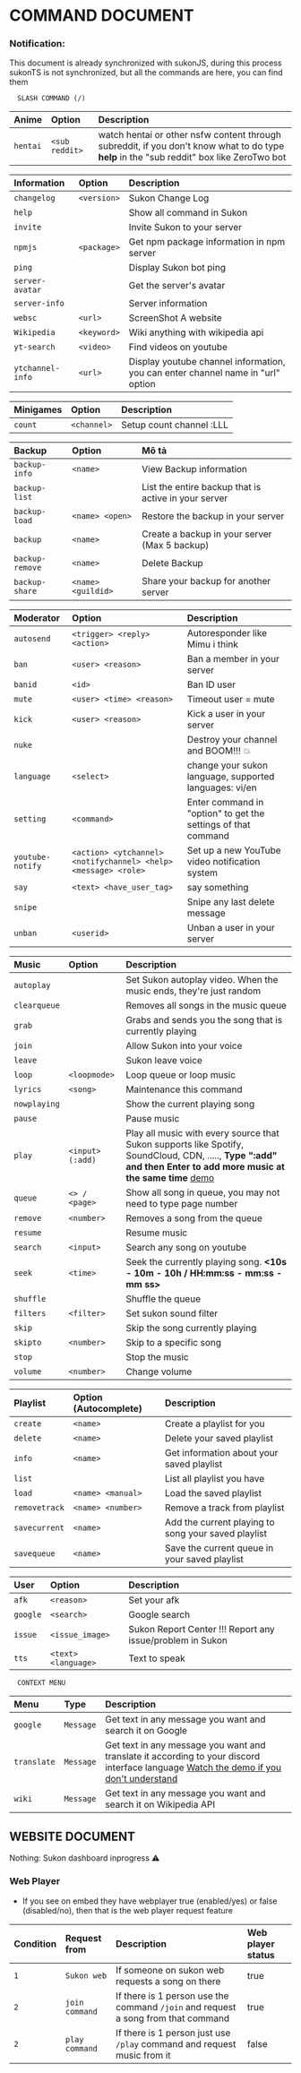 # COMMAND DOCUMENT

### Notification:

This document is already synchronized with sukonJS, during this process sukonTS is not synchronized, but all the commands are here, you can find them

```http
  SLASH COMMAND (/)
```

| Anime    | Option         | Description                                                                                                                               |
| :------- | :------------- | :---------------------------------------------------------------------------------------------------------------------------------------- |
| `hentai` | `<sub reddit>` | watch hentai or other nsfw content through subreddit, if you don't know what to do type **help** in the "sub reddit" box like ZeroTwo bot |

| Information      | Option      | Description                                                                     |
| :--------------- | :---------- | :------------------------------------------------------------------------------ |
| `changelog`      | `<version>` | Sukon Change Log                                                                |
| `help`           |             | Show all command in Sukon                                                       |
| `invite`         |             | Invite Sukon to your server                                                     |
| `npmjs`          | `<package>` | Get npm package information in npm server                                       |
| `ping`           |             | Display Sukon bot ping                                                          |
| `server-avatar`  |             | Get the server's avatar                                                         |
| `server-info`    |             | Server information                                                              |
| `websc`          | `<url>`     | ScreenShot A website                                                            |
| `Wikipedia`      | `<keyword>` | Wiki anything with wikipedia api                                                |
| `yt-search`      | `<video>`   | Find videos on youtube                                                          |
| `ytchannel-info` | `<url>`     | Display youtube channel information, you can enter channel name in "url" option |

| Minigames | Option      | Description              |
| :-------- | :---------- | :----------------------- |
| `count`   | `<channel>` | Setup count channel :LLL |

| Backup          | Option             | Mô tả                                                |
| :-------------- | :----------------- | :--------------------------------------------------- |
| `backup-info`   | `<name>`           | View Backup information                              |
| `backup-list`   |                    | List the entire backup that is active in your server |
| `backup-load`   | `<name> <open>`    | Restore the backup in your server                    |
| `backup`        | `<name>`           | Create a backup in your server (Max 5 backup)        |
| `backup-remove` | `<name>`           | Delete Backup                                        |
| `backup-share`  | `<name> <guildid>` | Share your backup for another server                 |

| Moderator        | Option                                                         | Description                                                   |
| :--------------- | :------------------------------------------------------------- | :------------------------------------------------------------ |
| `autosend`       | `<trigger> <reply> <action>`                                   | Autoresponder like Mimu i think                               |
| `ban`            | `<user> <reason>`                                              | Ban a member in your server                                   |
| `banid`          | `<id>`                                                         | Ban ID user                                                   |
| `mute`         | `<user> <time> <reason>`                                       | Timeout user = mute                                           |
| `kick`           | `<user> <reason>`                                              | Kick a user in your server                                    |
| `nuke`           |                                                                | Destroy your channel and BOOM!!! 💥                           |
| `language`       | `<select>`                                                     | change your sukon language, supported languages: vi/en        |
| `setting`        | `<command>`                                                    | Enter command in "option" to get the settings of that command |
| `youtube-notify` | `<action> <ytchannel> <notifychannel> <help> <message> <role>` | Set up a new YouTube video notification system                |
| `say`            | `<text> <have_user_tag>`                                       | say something                                                 |
| `snipe`          |                                                                | Snipe any last delete message                                 |
| `unban`          | `<userid>`                                                     | Unban a user in your server                                   |

| Music        | Option          | Description                                                                                                                                                                                                                                                                                                                                                             |
| :----------- | :-------------- | :---------------------------------------------------------------------------------------------------------------------------------------------------------------------------------------------------------------------------------------------------------------------------------------------------------------------------------------------------------------------- |
| `autoplay`   |                 | Set Sukon autoplay video. When the music ends, they're just random                                                                                                                                                                                                                                                                                                      |
| `clearqueue` |                 | Removes all songs in the music queue                                                                                                                                                                                                                                                                                                                                    |
| `grab`       |                 | Grabs and sends you the song that is currently playing                                                                                                                                                                                                                                                                                                                  |
| `join`       |                 | Allow Sukon into your voice                                                                                                                                                                                                                                                                                                                                             |
| `leave`      |                 | Sukon leave voice                                                                                                                                                                                                                                                                                                                                                       |
| `loop`       | `<loopmode>`    | Loop queue or loop music                                                                                                                                                                                                                                                                                                                                                |
| `lyrics`     | `<song>`        | Maintenance this command                                                                                                                                                                                                                                                                                                                                                |
| `nowplaying` |                 | Show the current playing song                                                                                                                                                                                                                                                                                                                                           |
| `pause`      |                 | Pause music                                                                                                                                                                                                                                                                                                                                                             |
| `play`       | `<input>(:add)` | Play all music with every source that Sukon supports like Spotify, SoundCloud, CDN, ....., **Type ":add" and then Enter to add more music at the same time** [demo](https://cdn.discordapp.com/attachments/998438182389567548/1218211162676793435/2024-03-15_21-52-08.mp4?ex=6606d68e&is=65f4618e&hm=f3e63c8170ce359d7683ea0f3a40523acb5431dde29e4dd26993a2a3a0f7be24&) |
| `queue`      | `<> / <page>`   | Show all song in queue, you may not need to type page number                                                                                                                                                                                                                                                                                                            |
| `remove`     | `<number>`      | Removes a song from the queue                                                                                                                                                                                                                                                                                                                                           |
| `resume`     |                 | Resume music                                                                                                                                                                                                                                                                                                                                                            |
| `search`     | `<input>`       | Search any song on youtube                                                                                                                                                                                                                                                                                                                                              |
| `seek`       | `<time>`        | Seek the currently playing song. **<10s - 10m - 10h / HH:mm:ss - mm:ss - mm ss>**                                                                                                                                                                                                                                                                                       |
| `shuffle`    |                 | Shuffle the queue                                                                                                                                                                                                                                                                                                                                                       |
| `filters`    | `<filter>`      | Set sukon sound filter                                                                                                                                                                                                                                                                                                                                                  |
| `skip`       |                 | Skip the song currently playing                                                                                                                                                                                                                                                                                                                                         |
| `skipto`     | `<number>`      | Skip to a specific song                                                                                                                                                                                                                                                                                                                                                 |
| `stop`       |                 | Stop the music                                                                                                                                                                                                                                                                                                                                                          |
| `volume`     | `<number>`      | Change volume                                                                                                                                                                                                                                                                                                                                                           |

| Playlist      | Option (Autocomplete) | Description                                         |
| :------------ | :-------------------- | :-------------------------------------------------- |
| `create`      | `<name>`              | Create a playlist for you                           |
| `delete`      | `<name>`              | Delete your saved playlist                          |
| `info`        | `<name>`              | Get information about your saved playlist           |
| `list`        |                       | List all playlist you have                          |
| `load`        | `<name> <manual>`     | Load the saved playlist                             |
| `removetrack` | `<name> <number>`     | Remove a track from playlist                        |
| `savecurrent` | `<name>`              | Add the current playing to song your saved playlist |
| `savequeue`   | `<name>`              | Save the current queue in your saved playlist       |

| User     | Option              | Description                                               |
| :------- | :------------------ | :-------------------------------------------------------- |
| `afk`    | `<reason>`          | Set your afk                                              |
| `google` | `<search>`          | Google search                                             |
| `issue`  | `<issue_image>`     | Sukon Report Center !!! Report any issue/problem in Sukon |
| `tts`    | `<text> <language>` | Text to speak                                             |

```http
  CONTEXT MENU
```

| Menu        | Type      | Description                                                                                                                                                                                                               |
| :---------- | :-------- | :------------------------------------------------------------------------------------------------------------------------------------------------------------------------------------------------------------------------ |
| `google`    | `Message` | Get text in any message you want and search it on Google                                                                                                                                                                  |
| `translate` | `Message` | Get text in any message you want and translate it according to your discord interface language [Watch the demo if you don't understand](https://github.com/Fubuki-World0510/sukon-change-log/blob/main/demo-translate.md) |
| `wiki`      | `Message` | Get text in any message you want and search it on Wikipedia API                                                                                                                                                           |

## WEBSITE DOCUMENT

Nothing: Sukon dashboard inprogress ⚠

### Web Player

- If you see on embed they have webplayer true (enabled/yes) or false (disabled/no), then that is the web player request feature

| Condition | Request from   | Description                                                                       | Web player status |
| :-------- | :------------- | :-------------------------------------------------------------------------------- | :---------------- |
| `1`       | `Sukon web`    | If someone on sukon web requests a song on there                                  | true              |
| `2`       | `join command` | If there is 1 person use the command `/join` and request a song from that command | true              |
| `2`       | `play command` | If there is 1 person just use `/play` command and request music from it           | false             |
